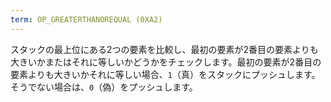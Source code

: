 ```yaml
---
term: OP_GREATERTHANOREQUAL (0XA2)
---
```


スタックの最上位にある2つの要素を比較し、最初の要素が2番目の要素よりも大きいかまたはそれに等しいかどうかをチェックします。最初の要素が2番目の要素よりも大きいかそれに等しい場合、`1`（真）をスタックにプッシュします。そうでない場合は、`0`（偽）をプッシュします。